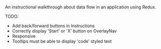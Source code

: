 An instructional walkthrough about data flow in an application using Redux.

TODO:
- Add back/forward buttons in Instructions
- Correctly display 'Start' or 'X' button on OverlayNav
- Responsive
- Tooltips must be able to display 'code' styled text